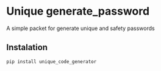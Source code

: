 # Unique generate_password
A simple packet for generate unique and safety passwords

## Instalation

```bash
pip install unique_code_generator